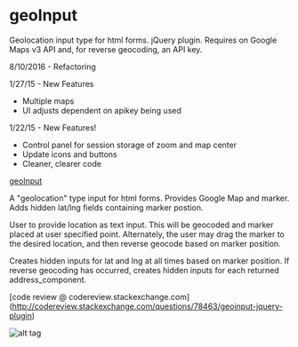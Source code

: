 # geoInput
Geolocation input type for html forms. jQuery plugin. Requires on Google Maps v3 API and, for reverse geocoding, an API key.

8/10/2016 - Refactoring

1/27/15 - New Features
* Multiple maps
* UI adjusts dependent on apikey being used

1/22/15 - New Features!
* Control panel for session storage of zoom and map center
* Update icons and buttons
* Cleaner, clearer code

[geoInput](http://dmgig.com/geoInput/)

A "geolocation" type input for html forms. Provides Google Map and marker. Adds hidden lat/lng fields containing marker postion.

User to provide location as text input. This will be geocoded and marker placed at user specified point. Alternately, the user may drag the marker to the desired location, and then reverse geocode based on marker position.

Creates hidden inputs for lat and lng at all times based on marker position. If reverse geocoding has occurred, creates hidden inputs for each returned address_component.

[code review @ codereview.stackexchange.com] (http://codereview.stackexchange.com/questions/78463/geoinput-jquery-plugin)

![alt tag](/dmgig/geoInput/geoInput.png)

